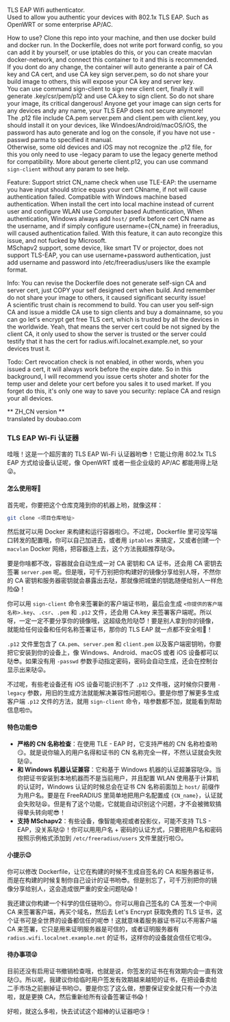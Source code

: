 TLS EAP Wifi authenticator.  
Used to allow you authentic your devices with 802.1x TLS EAP.  Such as OpenWRT or some enterprise AP/AC.  

How to use?
Clone this repo into your machine, and then use docker build and docker run. In the Dockerfile, does not write port forward config, so you can add it by yourself, or use iptables do this, or you can create macvlan docker-network, and connect this container to it and this is recommended.  
If you dont do any change, the container will auto generante a pair of CA key and CA cert, and use CA key sign server.pem, so do not share your build image to others, this will expose your CA key and server key.  
You can use command sign-client to sign new client cert, finally it will generate <client-name-you-provided>.key/csr/pem/p12 and use CA.key to sign client. So do not share your image, its critical dangerous! Anyone get your image can sign certs for any devices andy any name, your TLS EAP does not secure anymore!  
The .p12 file include CA.pem server.pem and client.pem with client.key, you should install it on your devices, like Windoes/Android/macOS/iOS, the password has auto generate and log on the console, if you have not use -passwd parma to specified it manual.  
Otherwise, some old devices and iOS may not recognize the .p12 file, for this you only need to use -legacy param to use the legacy generte method for compatibility. More about generte client.p12, you can use command `sign-client` without any param to see help.  

Feature:
Support strict CN_name check when use TLE-EAP: the username you have input should strice equas your cert CNname, if not will cause authentication failed.
Compatible with Windows machine based authentication. When install the cert into local machine instead of current user and configure WLAN use Computer based Authentication, When authentication, Windows always add `host/` prefix before cert CN name as the username, and if simply configure username={CN_name} in freeradius, will caused authentication failed. With this feature, it can auto recongize this issue, and not fucked by Microsoft.  
MSchapv2 support, some device, like smart TV or projector, does not support TLS-EAP, you can use username+password authentication, just add username and password into /etc/freeradius/users like the example format.  

Info:
You can revise the Dockerfile does not generate self-sign CA and server cert, just COPY your self designed cert when build. And remember do not share your image to others, it caused significant security issue!  
A scientific trust chain is recommend to build. You can user you self-sign CA and issue a middle CA use to sign clients and buy a domainname, so you can go let's encrypt get free TLS cert, which is trusted by all the devices in the worldwide. Yeah, that means the server cert could be not signed by the client CA, it only used to show the server is trusted or the server could testify that it has the cert for radius.wifi.localnet.example.net, so your devices trust it.  

Todo:
Cert revocation check is not enabled, in other words, when you issued a cert, it will always work before the expire date. So in this background, I will recommend you issue certs shoter and shoter for the temp user and delete your cert before you sales it to used market. If you forget do this, it's only one way to save you security: replace CA and resign your all devices.  

** ZH_CN version **   
translated by doubao.com  
### TLS EAP Wi-Fi 认证器

哇哦！这是一个超厉害的 TLS EAP Wi-Fi 认证器哟😎！它能让你用 802.1x TLS EAP 方式给设备认证呢，像 OpenWRT 或者一些企业级的 AP/AC 都能用得上哒😜。

#### 怎么使用呀🧐
首先呢，你要把这个仓库克隆到你的机器上哟，就像这样：
```bash
git clone <项目仓库地址>
```
然后就可以用 Docker 来构建和运行容器啦😏。不过呢，Dockerfile 里可没写端口转发的配置哦，你可以自己加进去，或者用 `iptables` 来搞定，又或者创建一个 `macvlan` Docker 网络，把容器连上去，这个方法我超推荐哒😘。

要是你啥都不改，容器就会自动生成一对 CA 密钥和 CA 证书，还会用 CA 密钥去签署 `server.pem` 呢。但是哦，可千万别把你构建好的镜像分享给别人呀，不然你的 CA 密钥和服务器密钥就会暴露出去哒，那就像把城堡的钥匙随便给别人一样危险😱！

你可以用 `sign-client` 命令来签署新的客户端证书哟，最后会生成 `<你提供的客户端名称>.key`、`.csr`、`.pem` 和 `.p12` 文件，还会用 CA.key 来签署客户端呢。所以呀，一定一定不要分享你的镜像哦，这超级危险哒😈！要是别人拿到你的镜像，就能给任何设备和任何名称签署证书，那你的 TLS EAP 就一点都不安全啦🥹！

`.p12` 文件里包含了 `CA.pem`、`server.pem` 和 `client.pem` 以及客户端密钥哟，你要把它安装到你的设备上，像 Windows、Android、macOS 或者 iOS 设备都可以哒😎。如果没有用 `-passwd` 参数手动指定密码，密码会自动生成，还会在控制台显示出来哒😜。

不过呢，有些老设备还有 iOS 设备可能识别不了 `.p12` 文件哦，这时候你只要用 `-legacy` 参数，用旧的生成方法就能解决兼容性问题啦😏。要是你想了解更多生成客户端 `.p12` 文件的方法，就用 `sign-client` 命令，啥参数都不加，就能看到帮助信息啦🤓。

#### 特色功能😎
- **严格的 CN 名称检查**：在使用 TLE - EAP 时，它支持严格的 CN 名称检查哟😏。就是说你输入的用户名得和证书的 CN 名称完全一样，不然认证就会失败哒😜。
- **和 Windows 机器认证兼容**：它和基于 Windows 机器的认证超兼容哒😘。当你把证书安装到本地机器而不是当前用户，并且配置 WLAN 使用基于计算机的认证时，Windows 认证的时候总会在证书 CN 名称前面加上 `host/` 前缀作为用户名。要是在 FreeRADIUS 里简单地把用户名配置成 `{CN_name}`，认证就会失败哒😫。但是有了这个功能，它就能自动识别这个问题，才不会被微软搞得晕头转向呢😎！
- **支持 MSchapv2**：有些设备，像智能电视或者投影仪，可能不支持 TLS - EAP，没关系哒😜！你可以用用户名 + 密码的认证方式，只要把用户名和密码按照示例格式添加到 `/etc/freeradius/users` 文件里就行啦😏。

#### 小提示😉
你可以修改 Dockerfile，让它在构建的时候不生成自签名的 CA 和服务器证书，而是在构建的时候复制你自己设计的证书哟😎。但是别忘了，可千万别把你的镜像分享给别人，这会造成很严重的安全问题哒😱！

我还建议你构建一个科学的信任链哟😏。你可以用自己签名的 CA 签发一个中间 CA 来签署客户端，再买个域名，然后去 Let's Encrypt 获取免费的 TLS 证书，这个证书可是全世界的设备都信任的呢😎！这就意味着服务器证书可以不用客户端 CA 来签署，它只是用来证明服务器是可信的，或者证明服务器有 `radius.wifi.localnet.example.net` 的证书，这样你的设备就会信任它啦😘。

#### 待办事项😜
目前还没有启用证书撤销检查哦，也就是说，你签发的证书在有效期内会一直有效哒😏。所以呢，我建议你给临时用户签发有效期越来越短的证书，在把设备卖给二手市场之前删掉证书哟😉。要是你忘了这么做，想要保证安全就只有一个办法啦，就是更换 CA，然后重新给所有设备签署证书😱！

好啦，就这么多啦，快去试试这个超棒的认证器吧😘！ 

